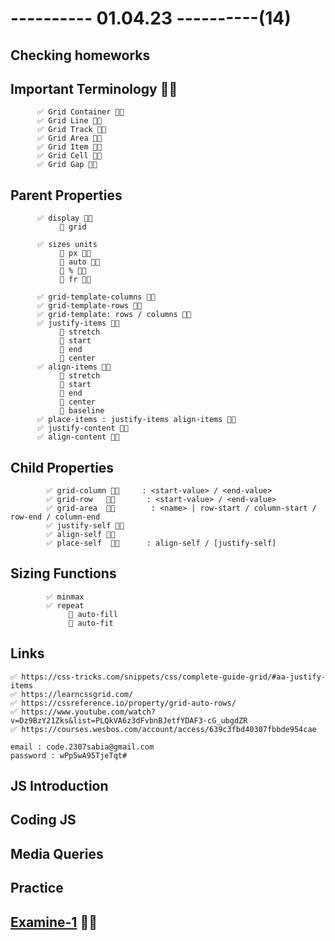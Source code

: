 # ---------- 01.04.23 ----------(14)

## Checking homeworks

## Important Terminology 👍🏻

          ✅ Grid Container 👍🏻
          ✅ Grid Line 👍🏻
          ✅ Grid Track 👍🏻
          ✅ Grid Area 👍🏻
          ✅ Grid Item 👍🏻
          ✅ Grid Cell 👍🏻
          ✅ Grid Gap 👍🏻

## Parent Properties

          ✅ display 👍🏻
               🎁 grid

          ✅ sizes units
               🎁 px 👍🏻
               🎁 auto 👍🏻
               🎁 % 👍🏻
               🎁 fr 👍🏻

          ✅ grid-template-columns 👍🏻
          ✅ grid-template-rows 👍🏻
          ✅ grid-template: rows / columns 👍🏻
          ✅ justify-items 👍🏻
               🎁 stretch
               🎁 start
               🎁 end
               🎁 center
          ✅ align-items 👍🏻
               🎁 stretch
               🎁 start
               🎁 end
               🎁 center
               🎁 baseline
          ✅ place-items : justify-items align-items 👍🏻
          ✅ justify-content 👍🏻
          ✅ align-content 👍🏻

## Child Properties

            ✅ grid-column 👍🏻     : <start-value> / <end-value>
            ✅ grid-row   👍🏻       : <start-value> / <end-value>
            ✅ grid-area  👍🏻        : <name> | row-start / column-start / row-end / column-end
            ✅ justify-self 👍🏻
            ✅ align-self 👍🏻
            ✅ place-self  👍🏻      : align-self / [justify-self]

## Sizing Functions

            ✅ minmax
            ✅ repeat
                 🎁 auto-fill
                 🎁 auto-fit

## Links

    ✅ https://css-tricks.com/snippets/css/complete-guide-grid/#aa-justify-items
    ✅ https://learncssgrid.com/
    ✅ https://cssreference.io/property/grid-auto-rows/
    ✅ https://www.youtube.com/watch?v=Dz9BzY21Zks&list=PLQkVA6z3dFvbnBJetfYDAF3-cG_ubgdZR
    ✅ https://courses.wesbos.com/account/access/639c3fbd40307fbbde954cae

    email : code.2307sabia@gmail.com
    password : wPp5wA95TjeTqt#

## JS Introduction

## Coding JS

## Media Queries

## Practice

## [Examine-1](https://bit.ly/3zhUpMt) 👍🏻
